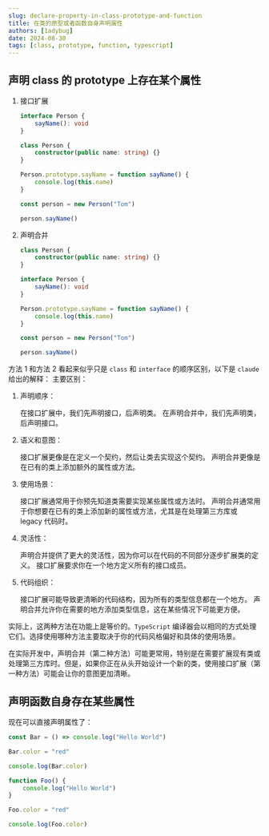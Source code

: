 ```yaml
---
slug: declare-property-in-class-prototype-and-function
title: 在类的原型或者函数自身声明属性
authors: [1adybug]
date: 2024-08-30
tags: [class, prototype, function, typescript]
---
```


## 声明 class 的 prototype 上存在某个属性

1. 接口扩展

    ```typescript
    interface Person {
        sayName(): void
    }

    class Person {
        constructor(public name: string) {}
    }

    Person.prototype.sayName = function sayName() {
        console.log(this.name)
    }

    const person = new Person("Tom")

    person.sayName()
    ```

2. 声明合并

    ```typescript
    class Person {
        constructor(public name: string) {}
    }

    interface Person {
        sayName(): void
    }

    Person.prototype.sayName = function sayName() {
        console.log(this.name)
    }

    const person = new Person("Tom")

    person.sayName()
    ```

方法 1 和方法 2 看起来似乎只是 `class` 和 `interface` 的顺序区别，以下是 `claude` 给出的解释：
主要区别：

1. 声明顺序：

    在接口扩展中，我们先声明接口，后声明类。
    在声明合并中，我们先声明类，后声明接口。

2. 语义和意图：

    接口扩展更像是在定义一个契约，然后让类去实现这个契约。
    声明合并更像是在已有的类上添加额外的属性或方法。

3. 使用场景：

    接口扩展通常用于你预先知道类需要实现某些属性或方法时。
    声明合并通常用于你想要在已有的类上添加新的属性或方法，尤其是在处理第三方库或 legacy 代码时。

4. 灵活性：

    声明合并提供了更大的灵活性，因为你可以在代码的不同部分逐步扩展类的定义。
    接口扩展要求你在一个地方定义所有的接口成员。

5. 代码组织：

    接口扩展可能导致更清晰的代码结构，因为所有的类型信息都在一个地方。
    声明合并允许你在需要的地方添加类型信息，这在某些情况下可能更方便。

实际上，这两种方法在功能上是等价的。`TypeScript` 编译器会以相同的方式处理它们。选择使用哪种方法主要取决于你的代码风格偏好和具体的使用场景。

在实际开发中，声明合并（第二种方法）可能更常用，特别是在需要扩展现有类或处理第三方库时。但是，如果你正在从头开始设计一个新的类，使用接口扩展（第一种方法）可能会让你的意图更加清晰。

## 声明函数自身存在某些属性

现在可以直接声明属性了：

```typescript
const Bar = () => console.log("Hello World")

Bar.color = "red"

console.log(Bar.color)

function Foo() {
    console.log("Hello World")
}

Foo.color = "red"

console.log(Foo.color)
```

